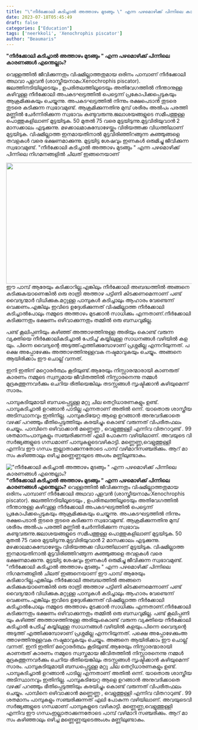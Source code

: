 ```yaml
---
title: "\"നീര്‍ക്കോലി കടിച്ചാല്‍ അത്താഴം മുടങ്ങും \" എന്ന പഴമൊഴിക്ക് പിന്നിലെ കാരണങ്ങൾ എന്തെല്ലാം?"
date: 2023-07-18T05:45:49
draft: false
categories: ["Education"]
tags: ['neerkkoli', 'Xenochrophis piscator']
author: "Beaumaris"
---
```


<strong>"നീര്‍ക്കോലി കടിച്ചാല്‍ അത്താഴം മുടങ്ങും " എന്ന പഴമൊഴിക്ക് പിന്നിലെ കാരണങ്ങൾ എന്തെല്ലാം?</strong>

വെള്ളത്തിൽ ജീവിക്കുന്നതും വിഷമില്ലാത്തതുമായ ഒരിനം പാമ്പാണ് നീർക്കോലി അഥവാ പുളവൻ (ശാസ്ത്രീയനാമം:Xenochrophis piscator). ജലത്തിനടിയിലൂടെയും , ഉപരിതലത്തിലൂടെയും അതിവേഗത്തിൽ നീന്താനുള്ള കഴിവുള്ള നീർക്കോലി അപകടഘട്ടത്തിൽ പെട്ടെന്ന് പ്രകോപിക്കപ്പെടുകയും ആക്രമിക്കുകയും ചെയ്യുന്നു. അപകടഘട്ടത്തിൽ നിന്നും രക്ഷപെടാൻ തുടരെ തുടരെ കടിക്കുന്ന സ്വഭാവമുണ്ട്. ആക്രമിക്കുന്നതിനു മുമ്പ് ശരീരം അൽപം പരത്തി മണ്ണിൽ ചേർന്നിരിക്കുന്ന സ്വഭാവം കണ്ടുവരുന്നു.ജലാശയങ്ങളുടെ സമീപത്തുള്ള പൊത്തുകളിലാണ് മുട്ടയിടുക. 50 മുതൽ 75 വരെ മുട്ടയിടുന്നു.മുട്ടവിരിയുവാൻ 2 മാസക്കാലം എടുക്കുന്നു. മഴക്കാലമാകുമ്പോഴേയ്ക്കും വിരിയത്തക്ക വിധത്തിലാണ് മുട്ടയിടുക. വിഷമില്ലാത്ത ഇനമായതിനാൽ മുട്ടവിരിഞ്ഞിറങ്ങുന്ന കുഞ്ഞുങ്ങളെ തവളകൾ വരെ ഭക്ഷണമാക്കുന്നു. മുട്ടയിട്ട ശേഷവും ഇണകൾ ഒരുമിച്ചു ജീവിക്കുന്ന സ്വഭാവമുണ്ട്.
"നീര്‍ക്കോലി കടിച്ചാല്‍ അത്താഴം മുടങ്ങും " എന്ന പഴമൊഴിക്ക് പിന്നിലെ നിഗമനങ്ങളിൽ ചിലത് ഇങ്ങനെയാണ്

<a href="https://cdn.boolokam.com/articles/2023/07/r22222.jpg"><img class="alignnone  wp-image-403348" src="https://cdn.boolokam.com/articles/2023/07/r22222.jpg" alt="" width="624" height="328" /></a>ഈ പാമ്പ് ആരേയും കടിക്കാറില്ല.എങ്കിലും നീർക്കോലി അബദ്ധത്തിൽ അങ്ങനെ കടിക്കുകയാണെങ്കിൽ ഒരു രാത്രി അത്താഴ പട്ടിണി കിടക്കണമെന്നാണ് പണ്ട് വൈദ്യന്മാർ വിധിക്കുക.മറ്റുള്ള പാമ്പുകൾ കടിച്ചാലും ആഹാരം വേണ്ടെന്ന് വെക്കണം.എങ്കിലും ഇവിടെ ഉദ്ദേശിക്കുന്നത് വിഷമില്ലാത്ത നീർക്കോലി കടിച്ചാൽപോലും നമ്മുടെ അത്താഴം മുടക്കാൻ സാധിക്കും എന്നതാണ്.നീര്‍ക്കോലി കടിക്കുന്നതും ഭക്ഷണം ഒഴിവാക്കുന്നതും തമ്മിൽ ഒരു ബന്ധവുമില്ല.

പ​ണ്ട് ​കൂ​ലി​പ്പ​ണി​യും​ ​ക​ഴി​ഞ്ഞ് ​അ​ത്താ​ഴ​ത്തി​നു​ള്ള​ ​അ​രി​യും​ ​കൊ​ണ്ട് ​വ​രു​ന്ന​ വ്യക്തിയെ ​നീ​ർ​ക്കോ​ലി​ ​ക​ടി​ച്ചാ​ൽ​ ​പേ​ടി​ച്ച് ​ക​യ്യി​ലു​ള്ള​ ​സാ​ധ​ന​ങ്ങ​ൾ​ ​വ​ഴി​യി​ൽ​ ​ക​ള​യും.​ ​പി​ന്നെ​ ​വൈ​ദ്യ​ന്റെ​ ​അ​ടു​ത്ത് ​എ​ത്തി​ക്കു​മ്പോ​ഴാ​ണ് ​പ്ര​ശ്ന​മി​ല്ല​ ​എ​ന്ന​റി​യു​ന്ന​ത്.​ ​പ​ക്ഷെ​ ​അ​പ്പോ​ഴേ​ക്കും​ ​അ​ത്താ​ഴ​ത്തി​നു​ള്ള​വ​ക​ ​ന​ഷ്ട​മാ​വുകയും ചെയ്യും. അങ്ങനെ ആയിരിക്കാം ഈ ചൊല്ല് വന്നത്.

ഇനി ഇതിന് മറ്റൊരർത്ഥം കൂടിയുണ്ട്.ആരേയും നിസ്സാരന്മാരായി കാണരുത് കാരണം നമ്മുടെ സ്വസ്തമായ ജീവിതത്തിൽ നിസ്സാരനെന്നു നമ്മൾ മുദ്രകുത്തുന്നവർക്കും ചെറിയ രീതിയെങ്കിലും തടസ്സങ്ങൾ സൃഷ്ടിക്കാൻ കഴിയുമെന്ന് സാരം.

പാമ്പുകടിയുമായി ബന്ധപ്പെട്ടുള്ള മറ്റു ചില തെറ്റിധാരണകളും ഉണ്ട്. പാമ്പുകടിച്ചാല്‍ ഉറങ്ങാന്‍ പാടില്ല എന്നതാണ് അതിൽ ഒന്ന്. യാതൊരു ശാസ്ത്രീയ അടിസ്ഥാനവും ഇതിനില്ല. പാമ്പുകടിയേറ്റ ആളെ ഉറങ്ങാന്‍ അനുവദിക്കാതെ വഴക്ക് പറഞ്ഞും ഭീതിപ്പെടുത്തിയും കരയിച്ചും കൊണ്ട് വരുന്നത് വിപരീതഫലം ചെയ്യും. പാ​മ്പി​നെ​ ​ഒ​ഴി​വാ​ക്കാ​ൻ​ ​മ​ണ്ണെ​ണ്ണ​ , ​വെ​ളു​ത്തു​ള്ളി എ​ന്നി​വ​ ​വി​ത​റാ​റു​ണ്ട് . 99​ ​ശ​ത​മാ​നം​ ​പാ​മ്പു​ക​ളും​ ​സ​ഞ്ച​രി​ക്കു​ന്ന​ത് ​എ​ലി​ ​പോ​കു​ന്ന​ ​വ​ഴി​യി​ലാ​ണ്.​ ​അ​വ​യു​ടെ​ ​വി​സ​ർ​ജ്യ​ങ്ങ​ളു​ടെ​ ​ഗ​ന്ധ​മാ​ണ് ​പാ​മ്പു​ക​ളു​ടെ​ ​വ​ഴി​കാ​ട്ടി.​ ​മ​ണ്ണെ​ണ്ണ​,വെ​ളു​ത്തു​ള്ളി ​ എന്നിവ ഈ​ ​ഗ​ന്ധം​ ​ഇ​ല്ലാ​താ​ക്കു​ന്ന​തോ​ടെ​ ​പാ​മ്പ് ​വ​ഴി​മാ​റി​ ​സ​ഞ്ച​രി​ക്കും​. ആ​റ് ​മാ​സം​ ​ക​ഴി​‌​ഞ്ഞാ​ലും​ ​ഒ​ഴി​ച്ച​ ​മ​ണ്ണെ​ണ്ണ​യു​ടെ​ ​അം​ശം​ ​മ​ണ്ണി​ലു​ണ്ടാ​കും.


!["നീര്‍ക്കോലി കടിച്ചാല്‍ അത്താഴം മുടങ്ങും " എന്ന പഴമൊഴിക്ക് പിന്നിലെ കാരണങ്ങൾ എന്തെല്ലാം?](https://cdn.boolokam.com/articles/2023/07/r22222.jpg)**"നീര്‍ക്കോലി കടിച്ചാല്‍ അത്താഴം മുടങ്ങും " എന്ന പഴമൊഴിക്ക് പിന്നിലെ കാരണങ്ങൾ എന്തെല്ലാം?** വെള്ളത്തിൽ ജീവിക്കുന്നതും വിഷമില്ലാത്തതുമായ ഒരിനം പാമ്പാണ് നീർക്കോലി അഥവാ പുളവൻ (ശാസ്ത്രീയനാമം:Xenochrophis piscator). ജലത്തിനടിയിലൂടെയും , ഉപരിതലത്തിലൂടെയും അതിവേഗത്തിൽ നീന്താനുള്ള കഴിവുള്ള നീർക്കോലി അപകടഘട്ടത്തിൽ പെട്ടെന്ന് പ്രകോപിക്കപ്പെടുകയും ആക്രമിക്കുകയും ചെയ്യുന്നു. അപകടഘട്ടത്തിൽ നിന്നും രക്ഷപെടാൻ തുടരെ തുടരെ കടിക്കുന്ന സ്വഭാവമുണ്ട്. ആക്രമിക്കുന്നതിനു മുമ്പ് ശരീരം അൽപം പരത്തി മണ്ണിൽ ചേർന്നിരിക്കുന്ന സ്വഭാവം കണ്ടുവരുന്നു.ജലാശയങ്ങളുടെ സമീപത്തുള്ള പൊത്തുകളിലാണ് മുട്ടയിടുക. 50 മുതൽ 75 വരെ മുട്ടയിടുന്നു.മുട്ടവിരിയുവാൻ 2 മാസക്കാലം എടുക്കുന്നു. മഴക്കാലമാകുമ്പോഴേയ്ക്കും വിരിയത്തക്ക വിധത്തിലാണ് മുട്ടയിടുക. വിഷമില്ലാത്ത ഇനമായതിനാൽ മുട്ടവിരിഞ്ഞിറങ്ങുന്ന കുഞ്ഞുങ്ങളെ തവളകൾ വരെ ഭക്ഷണമാക്കുന്നു. മുട്ടയിട്ട ശേഷവും ഇണകൾ ഒരുമിച്ചു ജീവിക്കുന്ന സ്വഭാവമുണ്ട്. "നീര്‍ക്കോലി കടിച്ചാല്‍ അത്താഴം മുടങ്ങും " എന്ന പഴമൊഴിക്ക് പിന്നിലെ നിഗമനങ്ങളിൽ ചിലത് ഇങ്ങനെയാണ് [](https://cdn.boolokam.com/articles/2023/07/r22222.jpg)ഈ പാമ്പ് ആരേയും കടിക്കാറില്ല.എങ്കിലും നീർക്കോലി അബദ്ധത്തിൽ അങ്ങനെ കടിക്കുകയാണെങ്കിൽ ഒരു രാത്രി അത്താഴ പട്ടിണി കിടക്കണമെന്നാണ് പണ്ട് വൈദ്യന്മാർ വിധിക്കുക.മറ്റുള്ള പാമ്പുകൾ കടിച്ചാലും ആഹാരം വേണ്ടെന്ന് വെക്കണം.എങ്കിലും ഇവിടെ ഉദ്ദേശിക്കുന്നത് വിഷമില്ലാത്ത നീർക്കോലി കടിച്ചാൽപോലും നമ്മുടെ അത്താഴം മുടക്കാൻ സാധിക്കും എന്നതാണ്.നീര്‍ക്കോലി കടിക്കുന്നതും ഭക്ഷണം ഒഴിവാക്കുന്നതും തമ്മിൽ ഒരു ബന്ധവുമില്ല. പ​ണ്ട് ​കൂ​ലി​പ്പ​ണി​യും​ ​ക​ഴി​ഞ്ഞ് ​അ​ത്താ​ഴ​ത്തി​നു​ള്ള​ ​അ​രി​യും​ ​കൊ​ണ്ട് ​വ​രു​ന്ന​ വ്യക്തിയെ ​നീ​ർ​ക്കോ​ലി​ ​ക​ടി​ച്ചാ​ൽ​ ​പേ​ടി​ച്ച് ​ക​യ്യി​ലു​ള്ള​ ​സാ​ധ​ന​ങ്ങ​ൾ​ ​വ​ഴി​യി​ൽ​ ​ക​ള​യും.​ ​പി​ന്നെ​ ​വൈ​ദ്യ​ന്റെ​ ​അ​ടു​ത്ത് ​എ​ത്തി​ക്കു​മ്പോ​ഴാ​ണ് ​പ്ര​ശ്ന​മി​ല്ല​ ​എ​ന്ന​റി​യു​ന്ന​ത്.​ ​പ​ക്ഷെ​ ​അ​പ്പോ​ഴേ​ക്കും​ ​അ​ത്താ​ഴ​ത്തി​നു​ള്ള​വ​ക​ ​ന​ഷ്ട​മാ​വുകയും ചെയ്യും. അങ്ങനെ ആയിരിക്കാം ഈ ചൊല്ല് വന്നത്. ഇനി ഇതിന് മറ്റൊരർത്ഥം കൂടിയുണ്ട്.ആരേയും നിസ്സാരന്മാരായി കാണരുത് കാരണം നമ്മുടെ സ്വസ്തമായ ജീവിതത്തിൽ നിസ്സാരനെന്നു നമ്മൾ മുദ്രകുത്തുന്നവർക്കും ചെറിയ രീതിയെങ്കിലും തടസ്സങ്ങൾ സൃഷ്ടിക്കാൻ കഴിയുമെന്ന് സാരം. പാമ്പുകടിയുമായി ബന്ധപ്പെട്ടുള്ള മറ്റു ചില തെറ്റിധാരണകളും ഉണ്ട്. പാമ്പുകടിച്ചാല്‍ ഉറങ്ങാന്‍ പാടില്ല എന്നതാണ് അതിൽ ഒന്ന്. യാതൊരു ശാസ്ത്രീയ അടിസ്ഥാനവും ഇതിനില്ല. പാമ്പുകടിയേറ്റ ആളെ ഉറങ്ങാന്‍ അനുവദിക്കാതെ വഴക്ക് പറഞ്ഞും ഭീതിപ്പെടുത്തിയും കരയിച്ചും കൊണ്ട് വരുന്നത് വിപരീതഫലം ചെയ്യും. പാ​മ്പി​നെ​ ​ഒ​ഴി​വാ​ക്കാ​ൻ​ ​മ​ണ്ണെ​ണ്ണ​ , ​വെ​ളു​ത്തു​ള്ളി എ​ന്നി​വ​ ​വി​ത​റാ​റു​ണ്ട് . 99​ ​ശ​ത​മാ​നം​ ​പാ​മ്പു​ക​ളും​ ​സ​ഞ്ച​രി​ക്കു​ന്ന​ത് ​എ​ലി​ ​പോ​കു​ന്ന​ ​വ​ഴി​യി​ലാ​ണ്.​ ​അ​വ​യു​ടെ​ ​വി​സ​ർ​ജ്യ​ങ്ങ​ളു​ടെ​ ​ഗ​ന്ധ​മാ​ണ് ​പാ​മ്പു​ക​ളു​ടെ​ ​വ​ഴി​കാ​ട്ടി.​ ​മ​ണ്ണെ​ണ്ണ​,വെ​ളു​ത്തു​ള്ളി ​ എന്നിവ ഈ​ ​ഗ​ന്ധം​ ​ഇ​ല്ലാ​താ​ക്കു​ന്ന​തോ​ടെ​ ​പാ​മ്പ് ​വ​ഴി​മാ​റി​ ​സ​ഞ്ച​രി​ക്കും​. ആ​റ് ​മാ​സം​ ​ക​ഴി​‌​ഞ്ഞാ​ലും​ ​ഒ​ഴി​ച്ച​ ​മ​ണ്ണെ​ണ്ണ​യു​ടെ​ ​അം​ശം​ ​മ​ണ്ണി​ലു​ണ്ടാ​കും.
